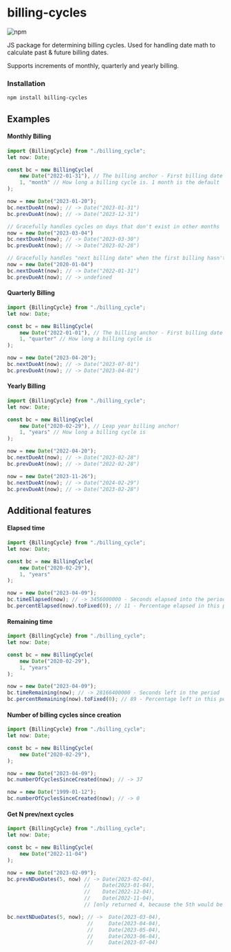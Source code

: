 # billing-cycles

![npm](https://img.shields.io/npm/v/billing-cycles)

JS package for determining billing cycles. Used for handling date math to calculate past & future billing dates.

Supports increments of monthly, quarterly and yearly billing.

### Installation
```shell
npm install billing-cycles
```

## Examples

#### Monthly Billing
```typescript
import {BillingCycle} from "./billing_cycle";
let now: Date;

const bc = new BillingCycle(
    new Date("2022-01-31"), // The billing anchor - First billing date
    1, "month" // How long a billing cycle is. 1 month is the default
);

now = new Date("2023-01-20");
bc.nextDueAt(now); // -> Date("2023-01-31")
bc.prevDueAt(now); // -> Date("2023-12-31")

// Gracefully handles cycles on days that don't exist in other months
now = new Date("2023-03-04")
bc.nextDueAt(now); // -> Date("2023-03-30")
bc.prevDueAt(now); // -> Date("2023-02-28")

// Gracefully handles "next billing date" when the first billing hasn't happened
now = new Date("2020-01-04")
bc.nextDueAt(now); // -> Date("2022-01-31")
bc.prevDueAt(now); // -> undefined
```

#### Quarterly Billing
```typescript
import {BillingCycle} from "./billing_cycle";
let now: Date;

const bc = new BillingCycle(
    new Date("2022-01-01"), // The billing anchor - First billing date
    1, "quarter" // How long a billing cycle is
);

now = new Date("2023-04-20");
bc.nextDueAt(now); // -> Date("2023-07-01")
bc.prevDueAt(now); // -> Date("2023-04-01")
```

#### Yearly Billing
```typescript
import {BillingCycle} from "./billing_cycle";
let now: Date;

const bc = new BillingCycle(
    new Date("2020-02-29"), // Leap year billing anchor!
    1, "years" // How long a billing cycle is
);

now = new Date("2022-04-20");
bc.nextDueAt(now); // -> Date("2023-02-28")
bc.prevDueAt(now); // -> Date("2022-02-28")

now = new Date("2023-11-26");
bc.nextDueAt(now); // -> Date("2024-02-29")
bc.prevDueAt(now); // -> Date("2023-02-28")
```

## Additional features

#### Elapsed time
```typescript
import {BillingCycle} from "./billing_cycle";
let now: Date;

const bc = new BillingCycle(
    new Date("2020-02-29"),
    1, "years"
);

now = new Date("2023-04-09");
bc.timeElapsed(now); // -> 3456000000 - Seconds elapsed into the period
bc.percentElapsed(now).toFixed(0); // 11 - Percentage elapsed in this period 
```

#### Remaining time
```typescript
import {BillingCycle} from "./billing_cycle";
let now: Date;

const bc = new BillingCycle(
    new Date("2020-02-29"),
    1, "years" 
);

now = new Date("2023-04-09");
bc.timeRemaining(now); // -> 28166400000 - Seconds left in the period
bc.percentRemaining(now).toFixed(0); // 89 - Percentage left in this period 
```

#### Number of billing cycles since creation
```typescript
import {BillingCycle} from "./billing_cycle";
let now: Date;

const bc = new BillingCycle(
    new Date("2020-02-29"),
);

now = new Date("2023-04-09");
bc.numberOfCyclesSinceCreated(now); // -> 37

now = new Date("1999-01-12");
bc.numberOfCyclesSinceCreated(now); // -> 0
```

#### Get N prev/next cycles
```typescript
import {BillingCycle} from "./billing_cycle";
let now: Date;

const bc = new BillingCycle(
    new Date("2022-11-04")
);

now = new Date("2023-02-09");
bc.prevNDueDates(5, now) // -> Date(2023-02-04),
                         //    Date(2023-01-04),
                         //    Date(2022-12-04),
                         //    Date(2022-11-04),
                         // [only returned 4, because the 5th would be before the billing anchor]

bc.nextNDueDates(5, now); // ->  Date(2023-03-04),
                          //     Date(2023-04-04),
                          //     Date(2023-05-04),
                          //     Date(2023-06-04),
                          //     Date(2023-07-04)
```
